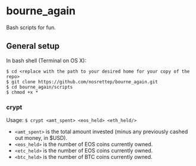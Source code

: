 # bourne_again
Bash scripts for fun.

## General setup
In bash shell (Terminal on OS X):
```
$ cd <replace with the path to your desired home for your copy of the repo>
$ git clone https://github.com/nosrettep/bourne_again.git
$ cd bourne_again/scripts
$ chmod +x *
```
### crypt
Usage: `$ crypt <amt_spent> <eos_held> <eth_held/>`
-  `<amt_spent>` is the total amount invested (minus any previously cashed out money, in $USD).
-  `<eos_held>` is the number of EOS coins currently owned.
-  `<etc_held>` is the number of EOS coins currently owned.
-  `<btc_held>` is the number of BTC coins currently owned.
